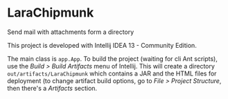LaraChipmunk
============

Send mail with attachments form a directory

This project is developed with Intellij IDEA 13 - Community Edition.

The main class is `app.App`. To build the project (waiting for cli Ant scripts),
use the *Build > Build Artifacts* menu of Intellij. This will create a directory
`out/artifacts/LaraChipmunk` which contains a JAR and the HTML files for
deployment (to change artifact build options, go to *File > Project Structure*,
then there's a *Artifacts* section.
